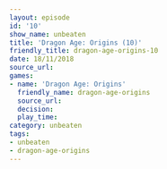 ```yaml
---
layout: episode
id: '10'
show_name: unbeaten
title: 'Dragon Age: Origins (10)'
friendly_title: dragon-age-origins-10
date: 18/11/2018
source_url: 
games:
- name: 'Dragon Age: Origins'
  friendly_name: dragon-age-origins
  source_url: 
  decision: 
  play_time: 
category: unbeaten
tags:
- unbeaten
- dragon-age-origins
---
```


